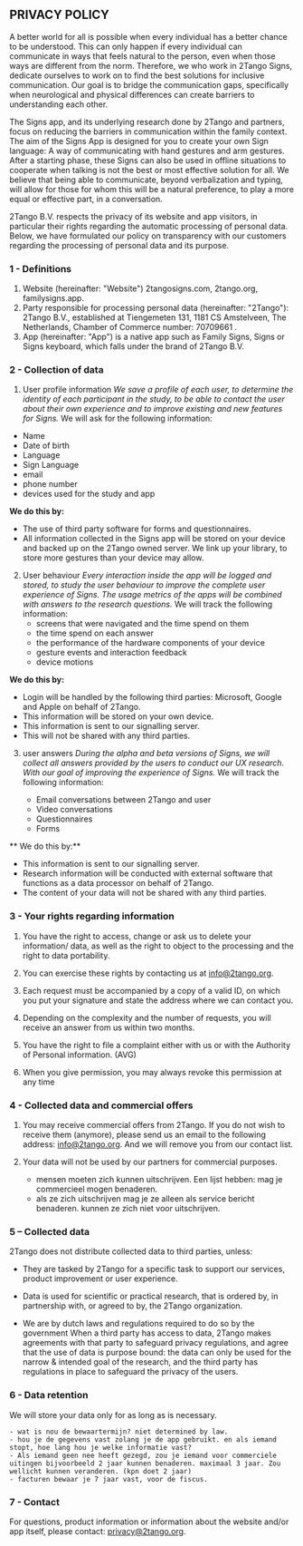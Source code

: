 ## PRIVACY POLICY

A better world for all is possible when every individual has a better chance to be understood. This can only happen if every individual can communicate in ways that feels natural to the person, even when those ways are different from the norm. Therefore, we who work in 2Tango Signs, dedicate ourselves to work on to find the best solutions for inclusive communication. Our goal is to bridge the communication gaps, specifically when neurological and physical differences can create barriers to understanding each other. 

The Signs app, and its underlying research done by 2Tango and partners, focus on reducing the barriers in communication within the family context. The aim of the Signs App is designed for you to create your own Sign language: A way of communicating with hand gestures and arm gestures. After a starting phase, these Signs can also be used in offline situations to cooperate when talking is not the best or most effective solution for all. We believe that being able to communicate, beyond verbalization and typing, will allow for those for whom this will be a natural preference, to play a more equal or effective part, in a conversation.

2Tango B.V. respects the privacy of its website and app visitors, in particular their rights regarding the automatic processing of personal data. Below, we have formulated our policy on transparency with our customers regarding the processing of personal data and its purpose.


### 1 - Definitions
1. Website (hereinafter: "Website") 2tangosigns.com, 2tango.org, familysigns.app.
2. Party responsible for processing personal data (hereinafter: "2Tango"): 2Tango B.V., established at Tiengemeten 131, 1181 CS Amstelveen, The Netherlands, Chamber of Commerce number: 70709661 .
3. App (hereinafter: "App") is a native app such as Family Signs, Signs or Signs keyboard, which falls under the brand of 2Tango B.V.


### 2 - Collection of data
1. User profile information
*We save a profile of each user, to determine the identity of each participant in the study, to be able to contact the user about their own experience and to improve existing and new features for Signs.* We will ask for the following information:
  - Name
  - Date of birth
  - Language
  - Sign Language
  - email
  - phone number
  - devices used for the study and app

**We do this by:**
- The use of third party software for forms and questionnaires.
- All information collected in the Signs app will be stored on your device and backed up on the 2Tango owned server. We link up your library, to store more gestures than your device may allow.


2. User behaviour
*Every interaction inside the app will be logged and stored, to study the user behaviour to improve the complete user experience of Signs. The usage metrics of the apps will be combined with answers to the research questions.* We will track the following information:
	- screens that were navigated and the time spend on them
    - the time spend on each answer
    - the performance of the hardware components of your device
	- gesture events and interaction feedback
    - device motions

**We do this by:**
- Login will be handled by the following third parties: Microsoft, Google and Apple on behalf of 2Tango.
- This information will be stored on your own device.
- This information is sent to our signalling server.
- This will not be shared with any third parties.


3. user answers
*During the alpha and beta versions of Signs, we will collect all answers provided by the users to conduct our UX research. With our goal of improving the experience of Signs.* We will track the following information:

	- Email conversations between 2Tango and user
	- Video conversations
	- Questionnaires
	- Forms
    
** We do this by:**
- This information is sent to our signalling server.
- Research information will be conducted with external software that functions as a data processor on behalf of 2Tango. 
- The content of your data will not be shared with any third parties.

### 3 - Your rights regarding information

1. You have the right to access, change or ask us to delete your information/ data, as well as the right to object to the processing and the right to data portability.

2. You can exercise these rights by contacting us at info@2tango.org.

3. Each request must be accompanied by a copy of a valid ID, on which you put your signature and state the address where we can contact you.

4. Depending on the complexity and the number of requests, you will receive an answer from us within two months.

5. You have the right to file a complaint either with us or with the Authority of Personal information. (AVG)

6. When you give permission, you may always revoke this permission at any time

### 4 - Collected data and commercial offers
1. You may receive commercial offers from 2Tango. If you do not wish to receive them (anymore), please send us an email to the following address: info@2tango.org. And we will remove you from our contact list.

2. Your data will not be used by our partners for commercial purposes. 


	- mensen moeten zich kunnen uitschrijven. Een lijst hebben: mag je commercieel mogen benaderen. 
    - als ze zich uitschrijven mag je ze alleen als service bericht benaderen. kunnen ze zich niet voor uitschrijven.

### 5 – Collected data 
2Tango does not distribute collected data to third parties, unless:
- They are tasked by 2Tango for a specific task to support our services, product improvement or user experience. 

- Data is used for scientific or practical research, that is ordered by, in partnership with, or agreed to by, the 2Tango organization. 

- We are by dutch laws and regulations required to do so by the government
When a third party has access to data, 2Tango makes agreements with that party to safeguard privacy regulations, and agree that the use of data is purpose bound: the data can only be used for the narrow & intended goal of the research, and the third party has regulations in place to safeguard the privacy of the users. 


### 6 - Data retention
We will store your data only for as long as is necessary.

	- wat is nou de bewaartermijn? niet determined by law.
    - hou je de gegevens vast zolang je de app gebruikt. en als iemand stopt, hoe lang hou je welke informatie vast?
    - Als iemand geen nee heeft gezegd, zou je iemand voor commerciele uitingen bijvoorbeeld 2 jaar kunnen benaderen. maximaal 3 jaar. Zou wellicht kunnen veranderen. (kpn doet 2 jaar)
    - facturen bewaar je 7 jaar vast, voor de fiscus.


### 7 - Contact
For questions, product information or information about the website and/or app itself, please contact: privacy@2tango.org.
